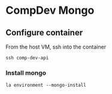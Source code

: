 # CompDev Mongo

## Configure container

From the host VM, ssh into the container

```
ssh comp-dev-api
```

### Install mongo

```
la environment --mongo-install
```
